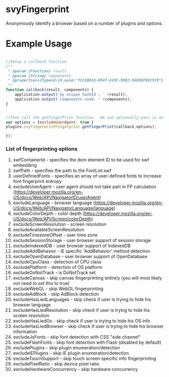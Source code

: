 # svyFingerprint

Anonymously identify a browser based on a number of plugins and options.  

# Example Usage
```js

//Setup a callback function
/**
 * @param {Function} result
 * @param {String} components
 * @properties={typeid:24,uuid:"7C21BD16-D847-418C-90E2-9AE06F08C5CE"}
 */
function callback(result, components) {
	application.output('my unique hashId : ' +result);
	application.output('components used: ' +components);
}


//Then call the getFingerPrint function.  We can optionally pass in an object with some plugins disabled. 
var options = {excludeUserAgent: true } 
plugins.svyfingerprintFingerprint.getFingerPrint(callback,options);

});
```

### List of fingerprinting options
1. swfContainerId - specifies the dom element ID to be used for swf embedding
2. swfPath - specifies the path to the FontList.swf
3. userDefinedFonts - specifies an array of user-defined fonts to increase font fingerprint entropy
4. excludeUserAgent - user agent should not take part in FP calculation (https://developer.mozilla.org/en-US/docs/Web/API/NavigatorID/userAgent)
5. excludeLanguage - browser language (https://developer.mozilla.org/en-US/docs/Web/API/NavigatorLanguage/language)
6. excludeColorDepth - color depth (https://developer.mozilla.org/en-US/docs/Web/API/Screen/colorDepth)
7. excludeScreenResolution - screen resolution
8. excludeAvailableScreenResolution
9. excludeTimezoneOffset - user time zone
10. excludeSessionStorage - user browser support of session storage
11. excludeIndexedDB - user browser support of IndexedDB
12. excludeAddBehavior - IE specific 'AddBehavior' method detection
13. excludeOpenDatabase - user browser support of OpenDatabase
14. excludeCpuClass - detection of CPU class
15. excludePlatform - detection of OS platform
16. excludeDoNotTrack - is DoNotTrack set
17. excludeCanvas - skip canvas fingerprinting entirely (you will most likely not need to set this to true)
18. excludeWebGL - skip WebGL fingerprinting
19. excludeAdBlock - skip AdBlock detection
20. excludeHasLiedLanguages - skip check if user is trying to hide his browser language
21. excludeHasLiedResolution - skip check if user is trying to hide his screen resolution
22. excludeHasLiedOs - skip check if user is trying to hide his OS info
23. excludeHasLiedBrowser - skip check if user is trying to hide his browser information
24. excludeJsFonts - skip font detection with CSS "side channel"
25. excludeFlashFonts - skip font detection with Flash (disabled by default)
26. excludePlugins - skip plugin enumeration/detection
27. excludeIEPlugins - skip IE plugin enumeration/detection
28. excludeTouchSupport - skip touch screen specific info fingerprinting
29. excludePixelRatio - skip device pixel ratio
30. excludeHardwareConcurrency - skip hardware concurrency
